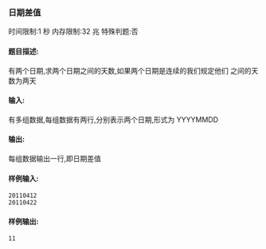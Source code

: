 ### 日期差值
时间限制:1 秒
内存限制:32 兆
特殊判题:否

#### 题目描述:
有两个日期,求两个日期之间的天数,如果两个日期是连续的我们规定他们
之间的天数为两天
#### 输入:
有多组数据,每组数据有两行,分别表示两个日期,形式为 YYYYMMDD
#### 输出:
每组数据输出一行,即日期差值
#### 样例输入:
```
20110412
20110422
```
#### 样例输出:
```
11
```